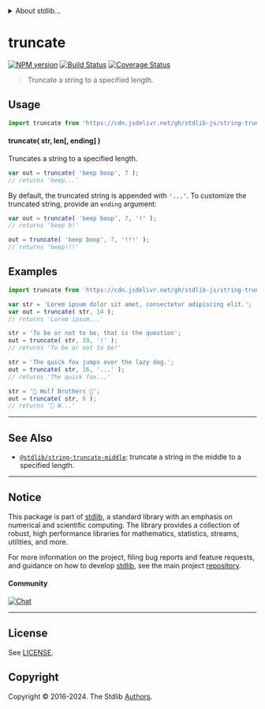 <!--

@license Apache-2.0

Copyright (c) 2021 The Stdlib Authors.

Licensed under the Apache License, Version 2.0 (the "License");
you may not use this file except in compliance with the License.
You may obtain a copy of the License at

   http://www.apache.org/licenses/LICENSE-2.0

Unless required by applicable law or agreed to in writing, software
distributed under the License is distributed on an "AS IS" BASIS,
WITHOUT WARRANTIES OR CONDITIONS OF ANY KIND, either express or implied.
See the License for the specific language governing permissions and
limitations under the License.

-->


<details>
  <summary>
    About stdlib...
  </summary>
  <p>We believe in a future in which the web is a preferred environment for numerical computation. To help realize this future, we've built stdlib. stdlib is a standard library, with an emphasis on numerical and scientific computation, written in JavaScript (and C) for execution in browsers and in Node.js.</p>
  <p>The library is fully decomposable, being architected in such a way that you can swap out and mix and match APIs and functionality to cater to your exact preferences and use cases.</p>
  <p>When you use stdlib, you can be absolutely certain that you are using the most thorough, rigorous, well-written, studied, documented, tested, measured, and high-quality code out there.</p>
  <p>To join us in bringing numerical computing to the web, get started by checking us out on <a href="https://github.com/stdlib-js/stdlib">GitHub</a>, and please consider <a href="https://opencollective.com/stdlib">financially supporting stdlib</a>. We greatly appreciate your continued support!</p>
</details>

# truncate

[![NPM version][npm-image]][npm-url] [![Build Status][test-image]][test-url] [![Coverage Status][coverage-image]][coverage-url] <!-- [![dependencies][dependencies-image]][dependencies-url] -->

> Truncate a string to a specified length.

<!-- Section to include introductory text. Make sure to keep an empty line after the intro `section` element and another before the `/section` close. -->

<section class="intro">

</section>

<!-- /.intro -->

<!-- Package usage documentation. -->



<section class="usage">

## Usage

```javascript
import truncate from 'https://cdn.jsdelivr.net/gh/stdlib-js/string-truncate@v0.2.2-deno/mod.js';
```

#### truncate( str, len\[, ending] )

Truncates a string to a specified length.

```javascript
var out = truncate( 'beep boop', 7 );
// returns 'beep...'
```

By default, the truncated string is appended with `'...'`. To customize the truncated string, provide an `ending` argument:

```javascript
var out = truncate( 'beep boop', 7, '!' );
// returns 'beep b!'

out = truncate( 'beep boop', 7, '!!!' );
// returns 'beep!!!'
```

</section>

<!-- /.usage -->

<!-- Package usage notes. Make sure to keep an empty line after the `section` element and another before the `/section` close. -->

<section class="notes">

</section>

<!-- /.notes -->

<!-- Package usage examples. -->

<section class="examples">

## Examples

<!-- eslint no-undef: "error" -->

```javascript
import truncate from 'https://cdn.jsdelivr.net/gh/stdlib-js/string-truncate@v0.2.2-deno/mod.js';

var str = 'Lorem ipsum dolor sit amet, consectetur adipiscing elit.';
var out = truncate( str, 14 );
// returns 'Lorem ipsum...'

str = 'To be or not to be, that is the question';
out = truncate( str, 19, '!' );
// returns 'To be or not to be!'

str = 'The quick fox jumps over the lazy dog.';
out = truncate( str, 16, '...' );
// returns 'The quick fox...'

str = '🐺 Wolf Brothers 🐺';
out = truncate( str, 6 );
// returns '🐺 W...'
```

</section>

<!-- /.examples -->

<!-- Section for describing a command-line interface. -->



<!-- Section to include cited references. If references are included, add a horizontal rule *before* the section. Make sure to keep an empty line after the `section` element and another before the `/section` close. -->

<section class="references">

</section>

<!-- /.references -->

<!-- Section for related `stdlib` packages. Do not manually edit this section, as it is automatically populated. -->

<section class="related">

* * *

## See Also

-   <span class="package-name">[`@stdlib/string-truncate-middle`][@stdlib/string/truncate-middle]</span><span class="delimiter">: </span><span class="description">truncate a string in the middle to a specified length.</span>

</section>

<!-- /.related -->

<!-- Section for all links. Make sure to keep an empty line after the `section` element and another before the `/section` close. -->


<section class="main-repo" >

* * *

## Notice

This package is part of [stdlib][stdlib], a standard library with an emphasis on numerical and scientific computing. The library provides a collection of robust, high performance libraries for mathematics, statistics, streams, utilities, and more.

For more information on the project, filing bug reports and feature requests, and guidance on how to develop [stdlib][stdlib], see the main project [repository][stdlib].

#### Community

[![Chat][chat-image]][chat-url]

---

## License

See [LICENSE][stdlib-license].


## Copyright

Copyright &copy; 2016-2024. The Stdlib [Authors][stdlib-authors].

</section>

<!-- /.stdlib -->

<!-- Section for all links. Make sure to keep an empty line after the `section` element and another before the `/section` close. -->

<section class="links">

[npm-image]: http://img.shields.io/npm/v/@stdlib/string-truncate.svg
[npm-url]: https://npmjs.org/package/@stdlib/string-truncate

[test-image]: https://github.com/stdlib-js/string-truncate/actions/workflows/test.yml/badge.svg?branch=v0.2.2
[test-url]: https://github.com/stdlib-js/string-truncate/actions/workflows/test.yml?query=branch:v0.2.2

[coverage-image]: https://img.shields.io/codecov/c/github/stdlib-js/string-truncate/main.svg
[coverage-url]: https://codecov.io/github/stdlib-js/string-truncate?branch=main

<!--

[dependencies-image]: https://img.shields.io/david/stdlib-js/string-truncate.svg
[dependencies-url]: https://david-dm.org/stdlib-js/string-truncate/main

-->

[chat-image]: https://img.shields.io/gitter/room/stdlib-js/stdlib.svg
[chat-url]: https://app.gitter.im/#/room/#stdlib-js_stdlib:gitter.im

[stdlib]: https://github.com/stdlib-js/stdlib

[stdlib-authors]: https://github.com/stdlib-js/stdlib/graphs/contributors

[cli-section]: https://github.com/stdlib-js/string-truncate#cli
[cli-url]: https://github.com/stdlib-js/string-truncate/tree/cli
[@stdlib/string-truncate]: https://github.com/stdlib-js/string-truncate/tree/main

[umd]: https://github.com/umdjs/umd
[es-module]: https://developer.mozilla.org/en-US/docs/Web/JavaScript/Guide/Modules

[deno-url]: https://github.com/stdlib-js/string-truncate/tree/deno
[deno-readme]: https://github.com/stdlib-js/string-truncate/blob/deno/README.md
[umd-url]: https://github.com/stdlib-js/string-truncate/tree/umd
[umd-readme]: https://github.com/stdlib-js/string-truncate/blob/umd/README.md
[esm-url]: https://github.com/stdlib-js/string-truncate/tree/esm
[esm-readme]: https://github.com/stdlib-js/string-truncate/blob/esm/README.md
[branches-url]: https://github.com/stdlib-js/string-truncate/blob/main/branches.md

[stdlib-license]: https://raw.githubusercontent.com/stdlib-js/string-truncate/main/LICENSE

[standard-streams]: https://en.wikipedia.org/wiki/Standard_streams

[mdn-regexp]: https://developer.mozilla.org/en-US/docs/Web/JavaScript/Guide/Regular_Expressions

<!-- <related-links> -->

[@stdlib/string/truncate-middle]: https://github.com/stdlib-js/string-truncate-middle/tree/deno

<!-- </related-links> -->

</section>

<!-- /.links -->
